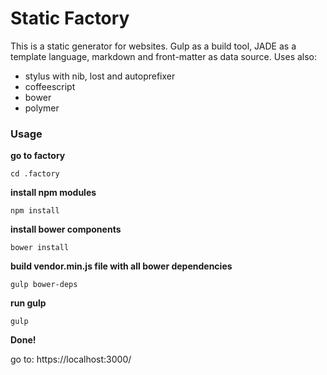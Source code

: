 # Static Factory

This is a  static generator for websites.
Gulp as a build tool,
JADE as a template language,
markdown and front-matter as data source.
Uses also:

- stylus with nib, lost and autoprefixer
- coffeescript
- bower
- polymer

### Usage

**go to factory**

```shell
cd .factory
```

**install npm modules**

```shell
npm install
```

**install bower components**

```shell
bower install
```

**build vendor.min.js file with all bower dependencies**

```shell
gulp bower-deps
```

**run gulp**

```shell
gulp
```

**Done!**

go to:
https://localhost:3000/
